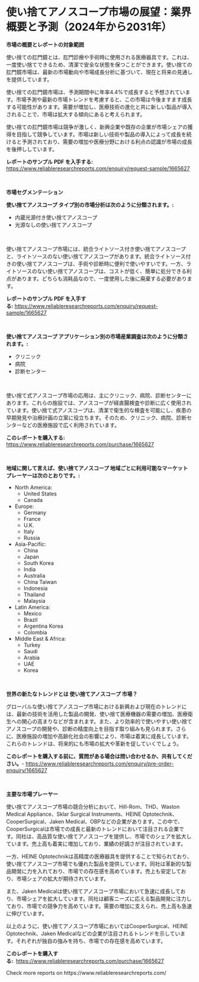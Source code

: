 <p><h1>使い捨てアノスコープ市場の展望：業界概要と予測（2024年から2031年）</h1></p><p><strong>市場の概要とレポートの対象範囲</strong></p>
<p><p>使い捨ての肛門鏡とは、肛門診療や手術時に使用される医療器具です。これは、一度使い捨てできるため、清潔で安全な状態を保つことができます。使い捨ての肛門鏡市場は、最新の市場動向や市場成長分析に基づいて、現在と将来の見通しを提供しています。 </p><p>使い捨ての肛門鏡市場は、予測期間中に年率4.4%で成長すると予想されています。市場予測や最新の市場トレンドを考慮すると、この市場は今後ますます成長する可能性があります。需要が増加し、医療技術の進化と共に新しい製品が導入されることで、市場は拡大する傾向にあると考えられます。 </p><p>使い捨ての肛門鏡市場は競争が激しく、新興企業や既存の企業が市場シェアの獲得を目指して競争しています。市場は新しい技術や製品の導入によって成長を続けると予測されており、需要の増加や医療分野における利点の認識が市場の成長を後押ししています。</p></p>
<p><strong>レポートのサンプル PDF を入手する:</strong> <a href="https://www.reliableresearchreports.com/enquiry/request-sample/1665627">https://www.reliableresearchreports.com/enquiry/request-sample/1665627</a></p>
<p>&nbsp;</p>
<p><strong>市場セグメンテーション</strong></p>
<p><strong>使い捨てアノスコープ タイプ別の市場分析は次のように分類されます。:</strong></p>
<p><ul><li>内蔵光源付き使い捨てアノスコープ</li><li>光源なしの使い捨てアノスコープ</li></ul></p>
<p>&nbsp;</p>
<p><p>使い捨てアノスコープ市場には、統合ライトソース付き使い捨てアノスコープと、ライトソースのない使い捨てアノスコープがあります。統合ライトソース付きの使い捨てアノスコープは、手術や診断時に便利で使いやすいです。一方、ライトソースのない使い捨てアノスコープは、コストが低く、簡単に処分できる利点があります。どちらも消耗品なので、一度使用した後に廃棄する必要があります。</p></p>
<p><strong>レポートのサンプル PDF を入手する:</strong>&nbsp;<a href="https://www.reliableresearchreports.com/enquiry/request-sample/1665627">https://www.reliableresearchreports.com/enquiry/request-sample/1665627</a></p>
<p>&nbsp;</p>
<p><strong> 使い捨てアノスコープ アプリケーション別の市場産業調査は次のように分類されます。:</strong></p>
<p><ul><li>クリニック</li><li>病院</li><li>診断センター</li></ul></p>
<p>&nbsp;</p>
<p><p>使い捨て式アノスコープ市場の応用は、主にクリニック、病院、診断センターにあります。これらの施設では、アノスコープが経直腸検査や診断に広く使用されています。使い捨て式アノスコープは、清潔で衛生的な検査を可能にし、疾患の早期発見や治療計画の立案に役立ちます。そのため、クリニック、病院、診断センターなどの医療施設で広く利用されています。</p></p>
<p><strong>このレポートを購入する:</strong>&nbsp; <a href="https://www.reliableresearchreports.com/purchase/1665627">https://www.reliableresearchreports.com/purchase/1665627</a></p>
<p>&nbsp;</p>
<p><strong>地域に関して言えば、使い捨てアノスコープ 地域ごとに利用可能なマーケットプレーヤーは次のとおりです。:</strong></p>
<p><ul>
    <li>
        North America:
        <ul>
            <li>United States</li>
            <li>Canada</li>
        </ul>
    </li>
    <li>
        Europe:
        <ul>
            <li>Germany</li>
            <li>France</li>
            <li>U.K.</li>
            <li>Italy</li>
            <li>Russia</li>
        </ul>
    </li>
    <li>
        Asia-Pacific:
        <ul>
            <li>China</li>
            <li>Japan</li>
            <li>South Korea</li>
            <li>India</li>
            <li>Australia</li>
            <li>China Taiwan</li>
            <li>Indonesia</li>
            <li>Thailand</li>
            <li>Malaysia</li>
        </ul>
    </li>
    <li>
        Latin America:
        <ul>
            <li>Mexico</li>
            <li>Brazil</li>
            <li>Argentina Korea</li>
            <li>Colombia</li>
        </ul>
    </li>
    <li>
        Middle East & Africa:
        <ul>
            <li>Turkey</li>
            <li>Saudi</li>
            <li>Arabia</li>
            <li>UAE</li>
            <li>Korea</li>
        </ul>
    </li>
    </ul></p>
<p>&nbsp;</p>
<p><strong>世界の新たなトレンドとは 使い捨てアノスコープ 市場？</strong></p>
<p><p>グローバルな使い捨てアノスコープ市場における新興および現在のトレンドには、最新の技術を活用した製品の開発、使い捨て医療機器の需要の増加、医療衛生への関心の高まりなどが含まれます。また、より効率的で使いやすい使い捨てアノスコープの開発や、診断の精度向上を目指す取り組みも見られます。さらに、医療施設の増加や高齢化社会の影響により、市場は着実に成長しています。これらのトレンドは、将来的にも市場の拡大や革新を促していくでしょう。</p></p>
<p><strong>このレポートを購入する前に、質問がある場合は問い合わせるか、共有してください。</strong>- <a href="https://www.reliableresearchreports.com/enquiry/pre-order-enquiry/1665627">https://www.reliableresearchreports.com/enquiry/pre-order-enquiry/1665627</a></p>
<p>&nbsp;</p>
<p><strong>主要な市場プレーヤー</strong></p>
<p><p>使い捨てアノスコープ市場の競合分析において、Hill-Rom、THD、Waston Medical Appliance、Sklar Surgical Instruments、HEINE Optotechnik、CooperSurgical、Jaken Medical、OBPなどの企業があります。この中で、CooperSurgicalは市場での成長と最新のトレンドにおいて注目される企業です。同社は、高品質な使い捨てアノスコープを提供し、市場でのシェアを拡大しています。売上高も着実に増加しており、業績の好調さが注目されています。</p><p>一方、HEINE Optotechnikは高精度の医療器具を提供することで知られており、使い捨てアノスコープ市場でも優れた製品を提供しています。同社は革新的な製品開発に力を入れており、市場での存在感を高めています。売上も安定しており、市場シェアの拡大が期待されています。</p><p>また、Jaken Medicalは使い捨てアノスコープ市場において急速に成長しており、市場シェアを拡大しています。同社は顧客ニーズに応える製品開発に注力しており、市場での競争力を高めています。需要の増加に支えられ、売上高も急速に伸びています。</p><p>以上のように、使い捨てアノスコープ市場においてはCooperSurgical、HEINE Optotechnik、Jaken Medicalなどの企業が注目されるトレンドを示しています。それぞれが独自の強みを持ち、市場での存在感を高めています。</p></p>
<p><strong>このレポートを購入する:</strong>&nbsp;&nbsp;<a href="https://www.reliableresearchreports.com/purchase/1665627">https://www.reliableresearchreports.com/purchase/1665627</a></p>
<p>Check more reports on https://www.reliableresearchreports.com/</p>